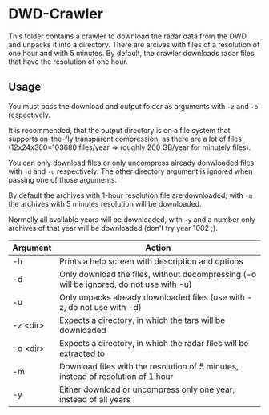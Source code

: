 # DWD-Crawler
This folder contains a crawler to download the radar data from the DWD and unpacks it into a directory. There are arcives with files of a resolution of one hour and with 5 minutes. By default, the crawler downloads radar files that have the resolution of one hour.

## Usage
You must pass the download and output folder as arguments with ```-z``` and ```-o``` respectively.

It is recommended, that the output directory is on a file system that supports on-the-fly transparent compression, as there are a lot of files (12x24x360=103680 files/year => roughly 200 GB/year for minutely files).

You can only download files or only uncompress already donwloaded files with ```-d``` and ```-u``` respectively. The other directory argument is ignored when passing one of those arguments.

By default the archives with 1-hour resolution file are downloaded; with ```-m``` the archives with 5 minutes resolution will be downloaded.

Normally all available years will be downloaded, with ```-y``` and a number only archives of that year will be downloaded (don't try year 1002 ;).

Argument   | Action
-----------|--------
-h         | Prints a help screen with description and options
-d         | Only download the files, without decompressing (-o will be ignored, do not use with -u)
-u         | Only unpacks already downloaded files (use with -z, do not use with -d)
-z \<dir\> | Expects a directory, in which the tars will be downloaded
-o \<dir\> | Expects a directory, in which the radar files will be extracted to
-m         | Download files with the resolution of 5 minutes, instead of resolution of 1 hour
-y         | Either download or uncompress only one year, instead of all years
